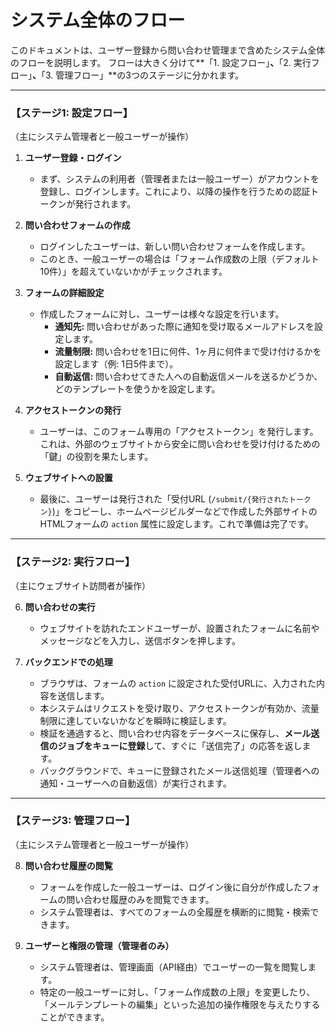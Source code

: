 # システム全体のフロー

このドキュメントは、ユーザー登録から問い合わせ管理まで含めたシステム全体のフローを説明します。
フローは大きく分けて**「1. 設定フロー」**、**「2. 実行フロー」**、**「3. 管理フロー」**の3つのステージに分かれます。

---

### 【ステージ1: 設定フロー】
（主にシステム管理者と一般ユーザーが操作）

1.  **ユーザー登録・ログイン**
    *   まず、システムの利用者（管理者または一般ユーザー）がアカウントを登録し、ログインします。これにより、以降の操作を行うための認証トークンが発行されます。

2.  **問い合わせフォームの作成**
    *   ログインしたユーザーは、新しい問い合わせフォームを作成します。
    *   このとき、一般ユーザーの場合は「フォーム作成数の上限（デフォルト10件）」を超えていないかがチェックされます。

3.  **フォームの詳細設定**
    *   作成したフォームに対し、ユーザーは様々な設定を行います。
        *   **通知先:** 問い合わせがあった際に通知を受け取るメールアドレスを設定します。
        *   **流量制限:** 問い合わせを1日に何件、1ヶ月に何件まで受け付けるかを設定します（例: 1日5件まで）。
        *   **自動返信:** 問い合わせてきた人への自動返信メールを送るかどうか、どのテンプレートを使うかを設定します。

4.  **アクセストークンの発行**
    *   ユーザーは、このフォーム専用の「アクセストークン」を発行します。これは、外部のウェブサイトから安全に問い合わせを受け付けるための「鍵」の役割を果たします。

5.  **ウェブサイトへの設置**
    *   最後に、ユーザーは発行された「受付URL (`/submit/{発行されたトークン}`)」をコピーし、ホームページビルダーなどで作成した外部サイトのHTMLフォームの `action` 属性に設定します。これで準備は完了です。

---

### 【ステージ2: 実行フロー】
（主にウェブサイト訪問者が操作）

6.  **問い合わせの実行**
    *   ウェブサイトを訪れたエンドユーザーが、設置されたフォームに名前やメッセージなどを入力し、送信ボタンを押します。

7.  **バックエンドでの処理**
    *   ブラウザは、フォームの `action` に設定された受付URLに、入力された内容を送信します。
    *   本システムはリクエストを受け取り、アクセストークンが有効か、流量制限に達していないかなどを瞬時に検証します。
    *   検証を通過すると、問い合わせ内容をデータベースに保存し、**メール送信のジョブをキューに登録**して、すぐに「送信完了」の応答を返します。
    *   バックグラウンドで、キューに登録されたメール送信処理（管理者への通知・ユーザーへの自動返信）が実行されます。

---

### 【ステージ3: 管理フロー】
（主にシステム管理者と一般ユーザーが操作）

8.  **問い合わせ履歴の閲覧**
    *   フォームを作成した一般ユーザーは、ログイン後に自分が作成したフォームの問い合わせ履歴のみを閲覧できます。
    *   システム管理者は、すべてのフォームの全履歴を横断的に閲覧・検索できます。

9.  **ユーザーと権限の管理（管理者のみ）**
    *   システム管理者は、管理画面（API経由）でユーザーの一覧を閲覧します。
    *   特定の一般ユーザーに対し、「フォーム作成数の上限」を変更したり、「メールテンプレートの編集」といった追加の操作権限を与えたりすることができます。
